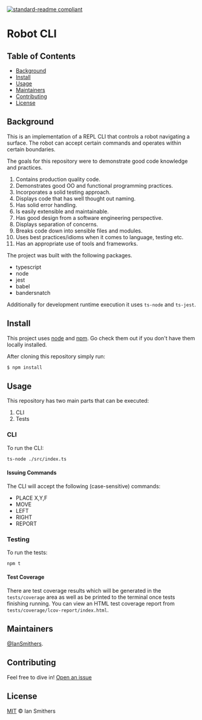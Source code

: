 [![standard-readme compliant](https://img.shields.io/badge/readme%20style-standard-brightgreen.svg?style=flat-square)](https://github.com/RichardLitt/standard-readme)

# Robot CLI

## Table of Contents

- [Background](#background)
- [Install](#install)
- [Usage](#usage)
- [Maintainers](#maintainers)
- [Contributing](#contributing)
- [License](#license)

## Background

This is an implementation of a REPL CLI that controls a robot navigating a surface. The robot can accept certain commands and operates within certain boundaries.

The goals for this repository were to demonstrate good code knowledge and practices.

1. Contains production quality code.
2. Demonstrates good OO and functional programming practices.
3. Incorporates a solid testing approach.
4. Displays code that has well thought out naming.
5. Has solid error handling.
6. Is easily extensible and maintainable.
7. Has good design from a software engineering perspective.
8. Displays separation of concerns.
9. Breaks code down into sensible files and modules.
10. Uses best practices/idioms when it comes to language, testing etc.
11. Has an appropriate use of tools and frameworks.

The project was built with the following packages.

- typescript
- node
- jest
- babel
- bandersnatch

Additionally for development runtime execution it uses `ts-node` and `ts-jest`.

## Install

This project uses [node](http://nodejs.org) and [npm](https://npmjs.com). Go check them out if you don't have them locally installed.

After cloning this repository simply run:

```sh
$ npm install
```

## Usage

This repository has two main parts that can be executed:
1. CLI
2. Tests

### CLI

To run the CLI:

```sh
ts-node ./src/index.ts
```

#### Issuing Commands

The CLI will accept the following (case-sensitive) commands:

- PLACE X,Y,F
- MOVE
- LEFT
- RIGHT
- REPORT

### Testing

To run the tests:

```sh
npm t
```

#### Test Coverage

There are test coverage results which will be generated in the `tests/coverage` area as well as be printed to the terminal once tests finishing running.
You can view an HTML test coverage report from `tests/coverage/lcov-report/index.html`.

## Maintainers

[@IanSmithers](https://github.com/IanSmithers).

## Contributing

Feel free to dive in! [Open an issue](https://github.com/IanSmithers/certsy-robot-cli/issues/new)

## License

[MIT](LICENSE) © Ian Smithers